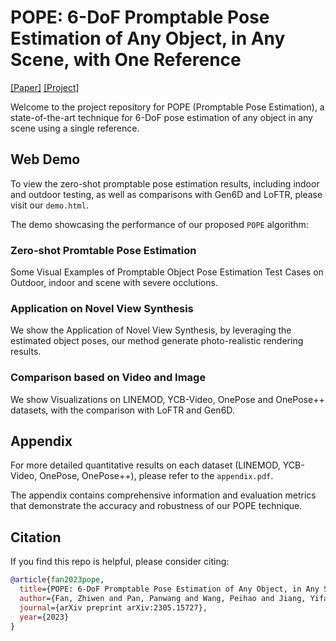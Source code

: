 # POPE: 6-DoF Promptable Pose Estimation of Any Object, in Any Scene, with One Reference

[[Paper]](https://arxiv.org/abs/2305.15727) [[Project]](https://paulpanwang.github.io/POPE/)

Welcome to the project repository for POPE (Promptable Pose Estimation), a state-of-the-art technique for 6-DoF pose estimation of any object in any scene using a single reference.

## Web Demo

To view the zero-shot promptable pose estimation results, including indoor and outdoor testing, as well as comparisons with Gen6D and LoFTR, please visit our `demo.html`.

The demo showcasing the performance of our proposed `POPE` algorithm:

### Zero-shot Promtable Pose Estimation

Some Visual Examples of Promptable Object Pose Estimation Test Cases on Outdoor, indoor and scene with severe occlutions.

### Application on Novel View Synthesis

We show the Application of Novel View Synthesis, by leveraging the estimated object poses, our method generate photo-realistic rendering results.

### Comparison based on Video and Image

We show Visualizations on LINEMOD, YCB-Video, OnePose and OnePose++ datasets, with the comparison with LoFTR and Gen6D.

## Appendix

For more detailed quantitative results on each dataset (LINEMOD, YCB-Video, OnePose, OnePose++), please refer to the `appendix.pdf`.

The appendix contains comprehensive information and evaluation metrics that demonstrate the accuracy and robustness of our POPE technique.


## Citation

If you find this repo is helpful, please consider citing:
```bibtex
@article{fan2023pope,
  title={POPE: 6-DoF Promptable Pose Estimation of Any Object, in Any Scene, with One Reference},
  author={Fan, Zhiwen and Pan, Panwang and Wang, Peihao and Jiang, Yifan and Xu, Dejia and Jiang, Hanwen and Wang, Zhangyang},
  journal={arXiv preprint arXiv:2305.15727},
  year={2023}
}

```
